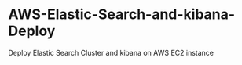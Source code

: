 # AWS-Elastic-Search-and-kibana-Deploy
Deploy Elastic Search Cluster and kibana on AWS EC2 instance 
